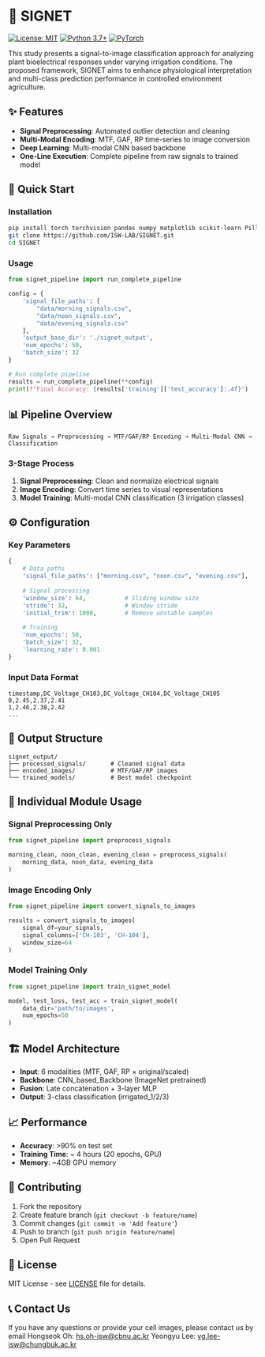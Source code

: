 # 🌱 SIGNET

[![License: MIT](https://img.shields.io/badge/License-MIT-yellow.svg)](https://opensource.org/licenses/MIT)
[![Python 3.7+](https://img.shields.io/badge/python-3.7+-blue.svg)](https://www.python.org/downloads/)
[![PyTorch](https://img.shields.io/badge/PyTorch-1.9+-red.svg)](https://pytorch.org/)

This study presents a signal-to-image classification approach for analyzing plant bioelectrical responses under varying irrigation conditions. The proposed framework, SIGNET aims to enhance physiological interpretation and multi-class prediction performance in controlled environment agriculture.

## ✨ Features

- **Signal Preprocessing**: Automated outlier detection and cleaning
- **Multi-Modal Encoding**: MTF, GAF, RP time-series to image conversion
- **Deep Learning**: Multi-modal CNN based backbone
- **One-Line Execution**: Complete pipeline from raw signals to trained model

## 🚀 Quick Start

### Installation
```bash
pip install torch torchvision pandas numpy matplotlib scikit-learn Pillow tqdm
git clone https://github.com/ISW-LAB/SIGNET.git
cd SIGNET
```

### Usage
```python
from signet_pipeline import run_complete_pipeline

config = {
    'signal_file_paths': [
        "data/morning_signals.csv",
        "data/noon_signals.csv", 
        "data/evening_signals.csv"
    ],
    'output_base_dir': './signet_output',
    'num_epochs': 50,
    'batch_size': 32
}

# Run complete pipeline
results = run_complete_pipeline(**config)
print(f"Final Accuracy: {results['training']['test_accuracy']:.4f}")
```

## 📊 Pipeline Overview

```
Raw Signals → Preprocessing → MTF/GAF/RP Encoding → Multi-Modal CNN → Classification
```

### 3-Stage Process
1. **Signal Preprocessing**: Clean and normalize electrical signals
2. **Image Encoding**: Convert time series to visual representations
3. **Model Training**: Multi-modal CNN classification (3 irrigation classes)

## ⚙️ Configuration

### Key Parameters
```python
{
    # Data paths
    'signal_file_paths': ["morning.csv", "noon.csv", "evening.csv"],
    
    # Signal processing
    'window_size': 64,           # Sliding window size
    'stride': 32,                # Window stride
    'initial_trim': 1000,        # Remove unstable samples
    
    # Training
    'num_epochs': 50,
    'batch_size': 32,
    'learning_rate': 0.001
}
```

### Input Data Format
```csv
timestamp,DC_Voltage_CH103,DC_Voltage_CH104,DC_Voltage_CH105
0,2.45,2.37,2.41
1,2.46,2.38,2.42
...
```

## 📁 Output Structure

```
signet_output/
├── processed_signals/       # Cleaned signal data
├── encoded_images/          # MTF/GAF/RP images  
└── trained_models/          # Best model checkpoint
```

## 🔧 Individual Module Usage

### Signal Preprocessing Only
```python
from signet_pipeline import preprocess_signals

morning_clean, noon_clean, evening_clean = preprocess_signals(
    morning_data, noon_data, evening_data
)
```

### Image Encoding Only
```python
from signet_pipeline import convert_signals_to_images

results = convert_signals_to_images(
    signal_df=your_signals,
    signal_columns=['CH-103', 'CH-104'],
    window_size=64
)
```

### Model Training Only
```python
from signet_pipeline import train_signet_model

model, test_loss, test_acc = train_signet_model(
    data_dir='path/to/images',
    num_epochs=50
)
```

## 🏗️ Model Architecture

- **Input**: 6 modalities (MTF, GAF, RP × original/scaled)
- **Backbone**: CNN_based_Backbone (ImageNet pretrained)
- **Fusion**: Late concatenation + 3-layer MLP
- **Output**: 3-class classification (irrigated_1/2/3)

## 📈 Performance

- **Accuracy**: >90% on test set
- **Training Time**: ~ 4 hours (20 epochs, GPU)
- **Memory**: ~4GB GPU memory

## 🤝 Contributing

1. Fork the repository
2. Create feature branch (`git checkout -b feature/name`)
3. Commit changes (`git commit -m 'Add feature'`)
4. Push to branch (`git push origin feature/name`)
5. Open Pull Request

## 📄 License

MIT License - see [LICENSE](LICENSE) file for details.


## 📞 Contact Us

  If you have any questions or provide your cell images, please contact us by email
  Hongseok Oh: hs.oh-isw@cbnu.ac.kr
  Yeongyu Lee: yg.lee-isw@chungbuk.ac.kr
